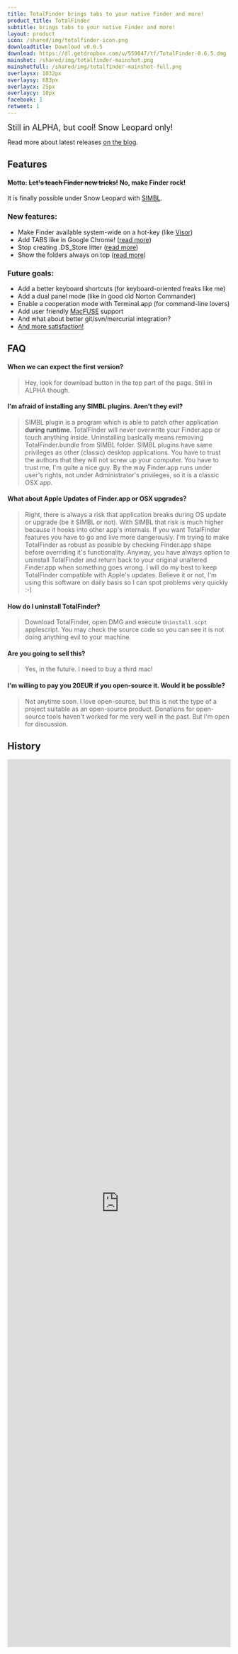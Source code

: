 ```yaml
---
title: TotalFinder brings tabs to your native Finder and more!
product_title: TotalFinder
subtitle: brings tabs to your native Finder and more!
layout: product
icon: /shared/img/totalfinder-icon.png
downloadtitle: Download v0.6.5
download: https://dl.getdropbox.com/u/559047/tf/TotalFinder-0.6.5.dmg
mainshot: /shared/img/totalfinder-mainshot.png
mainshotfull: /shared/img/totalfinder-mainshot-full.png
overlaysx: 1032px
overlaysy: 683px
overlaycx: 25px
overlaycy: 10px
facebook: 1
retweet: 1
---
```


<div class="more-box more-box-align">
    <div class="release-notice" style="font-size: 18px">Still in ALPHA, but cool! Snow Leopard only!</div>
    <p class="release-explanation">Read more about latest releases <a href="http://blog.binaryage.com">on the blog</a>.</p>
</div>

## Features

#### Motto: <strike>Let's teach Finder new tricks!</strike> No, make Finder rock!

It is finally possible under Snow Leopard with <a href="http://www.culater.net/software/SIMBL/SIMBL.php">SIMBL</a>.

### New features:

* Make Finder available system-wide on a hot-key (like [Visor](http://visor.binaryage.com))
* Add TABS like in Google Chrome! ([read more](http://blog.binaryage.com/totalfinder-with-tabs))
* Stop creating .DS_Store litter ([read more](http://blog.binaryage.com/totalfinder-alpha))
* Show the folders always on top ([read more](http://blog.binaryage.com/i-can-haz-folders-on-top))

### Future goals:

* Add a better keyboard shortcuts (for keyboard-oriented freaks like me)
* Add a dual panel mode (like in good old Norton Commander)
* Enable a cooperation mode with Terminal.app (for command-line lovers)
* Add user friendly [MacFUSE](http://code.google.com/p/macfuse/) support
* And what about better git/svn/mercurial integration?
* [And more satisfaction!](http://getsatisfaction.com/binaryage/products/binaryage_totalfinder)

## FAQ

#### When we can expect the first version?
> Hey, look for download button in the top part of the page. Still in ALPHA though.

#### I'm afraid of installing any SIMBL plugins. Aren't they evil?
> SIMBL plugin is a program which is able to patch other application **during runtime**. TotalFinder will never overwrite your Finder.app or touch anything inside. Uninstalling basically means removing TotalFinder.bundle from SIMBL folder. SIMBL plugins have same privileges as other (classic) desktop applications. You have to trust the authors that they will not screw up your computer. You have to trust me, I'm quite a nice guy. By the way Finder.app runs under user's rights, not under Administrator's privileges, so it is a classic OSX app.

#### What about Apple Updates of Finder.app or OSX upgrades?
> Right, there is always a risk that application breaks during OS update or upgrade (be it SIMBL or not). With SIMBL that risk is much higher because it hooks into other app's internals. If you want TotalFinder features you have to go and live more dangerously. I'm trying to make TotalFinder as robust as possible by checking Finder.app shape before overriding it's functionality. Anyway, you have always option to uninstall TotalFinder and return back to your original unaltered Finder.app when something goes wrong. I will do my best to keep TotalFinder compatible with Apple's updates. Believe it or not, I'm using this software on daily basis so I can spot problems very quickly :-)

#### How do I uninstall TotalFinder?
> Download TotalFinder, open DMG and execute `Uninstall.scpt` applescript. You may check the source code so you can see it is not doing anything evil to your machine.

#### Are you going to sell this?
> Yes, in the future. I need to buy a third mac!

#### I'm willing to pay you 20EUR if you open-source it. Would it be possible?
> Not anytime soon. I love open-source, but this is not the type of a project suitable as an open-source product. Donations for open-source tools haven't worked for me very well in the past. But I'm open for discussion.

## History

<iframe src="https://dl.getdropbox.com/u/559047/tf/changelog.html" width="100%" height="2000" frameborder="0" align="baseline" scrolling="no">
    
</iframe>